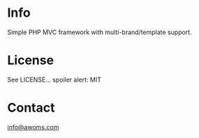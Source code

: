 # Info
Simple PHP MVC framework with multi-brand/template support.
  
# License
See LICENSE... spoiler alert: MIT
  
# Contact
info@awoms.com